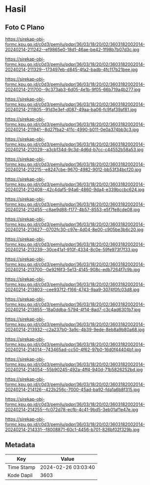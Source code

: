 # Hasil

## Foto C Plano

https://sirekap-obj-formc.kpu.go.id/c0d3/pemilu/pdpr/36/03/18/20/02/3603182002014-20240214-211242--ef9865e0-18d1-46ae-be42-1f98b7b07d3c.jpg

https://sirekap-obj-formc.kpu.go.id/c0d3/pemilu/pdpr/36/03/18/20/02/3603182002014-20240214-211329--173497eb-d845-4fa2-badb-4fc117b21bee.jpg

https://sirekap-obj-formc.kpu.go.id/c0d3/pemilu/pdpr/36/03/18/20/02/3603182002014-20240214-211700--9c373ab3-6d05-4e1b-9f05-66b719a4b277.jpg

https://sirekap-obj-formc.kpu.go.id/c0d3/pemilu/pdpr/36/03/18/20/02/3603182002014-20240214-211805--91d3e3ef-d087-49aa-ba06-fc9faf39af81.jpg

https://sirekap-obj-formc.kpu.go.id/c0d3/pemilu/pdpr/36/03/18/20/02/3603182002014-20240214-211941--8d27fba2-411c-4990-b011-0e0a374bb3c3.jpg

https://sirekap-obj-formc.kpu.go.id/c0d3/pemilu/pdpr/36/03/18/20/02/3603182002014-20240214-212029--a3cb134d-9c3d-4d6d-b7cc-c44552b58a53.jpg

https://sirekap-obj-formc.kpu.go.id/c0d3/pemilu/pdpr/36/03/18/20/02/3603182002014-20240214-212215--e8247cbe-9670-4982-9012-bb53f34bcf20.jpg

https://sirekap-obj-formc.kpu.go.id/c0d3/pemilu/pdpr/36/03/18/20/02/3603182002014-20240214-212408--42c4daf5-94a6-4860-9da4-e339bccbc624.jpg

https://sirekap-obj-formc.kpu.go.id/c0d3/pemilu/pdpr/36/03/18/20/02/3603182002014-20240214-212455--c8ae9d88-f177-4b57-8553-e5f7fe8cde08.jpg

https://sirekap-obj-formc.kpu.go.id/c0d3/pemilu/pdpr/36/03/18/20/02/3603182002014-20240214-213627--0702fc30-c97e-4d04-8e00-c905be3b6c20.jpg

https://sirekap-obj-formc.kpu.go.id/c0d3/pemilu/pdpr/36/03/18/20/02/3603182002014-20240214-213239--30ce41a1-910f-4334-8c0e-59fe973f7f33.jpg

https://sirekap-obj-formc.kpu.go.id/c0d3/pemilu/pdpr/36/03/18/20/02/3603182002014-20240214-213700--0e92f6f3-5e13-4145-908c-edb7264f7c9b.jpg

https://sirekap-obj-formc.kpu.go.id/c0d3/pemilu/pdpr/36/03/18/20/02/3603182002014-20240214-213803--cee937f2-f166-4743-9aa9-3074f0fc03d8.jpg

https://sirekap-obj-formc.kpu.go.id/c0d3/pemilu/pdpr/36/03/18/20/02/3603182002014-20240214-213855--18a0ddba-5794-4f14-8ad7-c3c4ad6301b7.jpg

https://sirekap-obj-formc.kpu.go.id/c0d3/pemilu/pdpr/36/03/18/20/02/3603182002014-20240214-213932--c2a237b0-3a9c-4b39-9ede-8eb8a9b80a68.jpg

https://sirekap-obj-formc.kpu.go.id/c0d3/pemilu/pdpr/36/03/18/20/02/3603182002014-20240214-214014--743465ad-cc50-4f62-97b0-16d0f44404b1.jpg

https://sirekap-obj-formc.kpu.go.id/c0d3/pemilu/pdpr/36/03/18/20/02/3603182002014-20240214-214054--55b90245-492a-4ff4-940d-71b5826252bd.jpg

https://sirekap-obj-formc.kpu.go.id/c0d3/pemilu/pdpr/36/03/18/20/02/3603182002014-20240214-214126--422b256c-7000-45ad-ba92-fda1a6b8f315.jpg

https://sirekap-obj-formc.kpu.go.id/c0d3/pemilu/pdpr/36/03/18/20/02/3603182002014-20240214-214255--fc072d78-ecfb-4c41-9bd5-3eb01af1e47e.jpg

https://sirekap-obj-formc.kpu.go.id/c0d3/pemilu/pdpr/36/03/18/20/02/3603182002014-20240214-214331--f8008871-60c1-4456-b701-826bf02f329b.jpg


## Metadata

| Key        | Value               |
| ---------- | ------------------- |
| Time Stamp | 2024-02-26 03:03:40 |
| Kode Dapil | 3603                |




